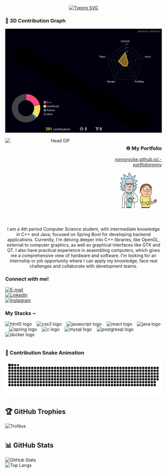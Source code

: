 <div align="center">
  <a href="https://git.io/typing-svg">
    <img src="https://readme-typing-svg.demolab.com?font=Fira+Code&weight=500&size=22&pause=1000&color=00BFFF&center=true&vCenter=true&random=false&width=524&lines=hi,+i+am+Ronny+%3A%29" alt="Typing SVG">
  </a>
</div>

### 🧱 3D Contribution Graph

![3D Contribution Graph](./profile-3d-contrib/profile-night-rainbow.svg)

<div align="center" style="display: flex; justify-content: space-between; align-items: flex-start;">
  <img align="left" alt="Head GIF" src="./src/head.gif" width="500">

  <div align="right">
    <h3>🌐 My Portfolio</h3>
    <a href="https://ronnyrocke.github.io/.-portfolioronny" target="_blank">ronnyrocke.github.io/.-portfolioronny</a>
    <br><br>
    <img src="./src/rickmorty.gif" alt="Rick and Morty" width="150">
  </div>
</div>

<br clear="both" />

#

<p align="center">
  I am a 4th period Computer Science student, with intermediate knowledge in C++ and Java, focused on Spring Boot for developing backend applications. Currently, I'm delving deeper into C++ libraries, like OpenGL, external to computer graphics, as well as graphical interfaces like GTK and QT. I also have practical experience in assembling computers, which gives me a comprehensive view of hardware and software. I'm looking for an internship or job opportunity where I can apply my knowledge, face real challenges and collaborate with development teams.
</p>

<img align="right" alt="" height="190px" src="./src/computer.gif">

<h3 align="left">Connect with me!</h3>

[![E-mail](https://img.shields.io/badge/-Email-000?style=for-the-badge&logo=microsoft-outlook&logoColor=00BFFF&color:FFF)](mailto:ronaldespertosoares@gmail.com)  
[![LinkedIn](https://img.shields.io/badge/-LinkedIn-000?style=for-the-badge&logo=linkedin&logoColor=00BFFF&color:FFF)](https://www.linkedin.com/in/ronald-soares-4510ab1a2/)  
[![Instagram](https://img.shields.io/badge/-Instagram-000?style=for-the-badge&logo=instagram&logoColor=00BFFF&color:FFF)](https://www.instagram.com/ronny_rocke/)

<h3 align="left">My Stacks ~</h3>

<div align="left">
  <img src="https://cdn.jsdelivr.net/gh/devicons/devicon/icons/html5/html5-original.svg" height="25" alt="html5 logo" />
  <img width="8" />
  <img src="https://cdn.jsdelivr.net/gh/devicons/devicon/icons/css3/css3-original.svg" height="25" alt="css3 logo" />
  <img width="8" />
  <img src="https://cdn.jsdelivr.net/gh/devicons/devicon/icons/javascript/javascript-plain.svg" height="25" alt="javascript logo" />
  <img width="8" />
  <img src="https://cdn.jsdelivr.net/gh/devicons/devicon/icons/react/react-original.svg" height="25" alt="react logo" />
  <img width="8" />
  <img src="https://cdn.jsdelivr.net/gh/devicons/devicon/icons/java/java-original.svg" height="25" alt="java logo" />
  <img width="8" />
  <img src="https://cdn.jsdelivr.net/gh/devicons/devicon/icons/spring/spring-original.svg" height="25" alt="spring logo" />
  <img width="8" />
  <img src="https://cdn.jsdelivr.net/gh/devicons/devicon/icons/c/c-original.svg" height="25" alt="c logo" />
  <img width="8" />
  <img src="https://cdn.jsdelivr.net/gh/devicons/devicon/icons/mysql/mysql-original.svg" height="25" alt="mysql logo" />
  <img width="8" />
  <img src="https://cdn.jsdelivr.net/gh/devicons/devicon/icons/postgresql/postgresql-original.svg" height="25" alt="postgresql logo" />
  <img width="8" />
  <img src="https://cdn.jsdelivr.net/gh/devicons/devicon/icons/docker/docker-original.svg" height="25" alt="docker logo" />
</div>

#

### 🐍 Contribution Snake Animation

<picture align="center">
  <source media="(prefers-color-scheme: dark)" srcset="https://raw.githubusercontent.com/mari4souza/mari4souza/output/github-contribution-grid-snake-dark.svg">
  <source media="(prefers-color-scheme: light)" srcset="https://raw.githubusercontent.com/mari4souza/mari4souza/output/github-contribution-grid-snake-dark.svg">
  <img align="center" alt="github contribution grid snake animation" src="https://raw.githubusercontent.com/mari4souza/mari4souza/output/github-contribution-grid-snake.svg">
</picture>

#

## 🏆 GitHub Trophies

![Troféus](https://github-profile-trophy.vercel.app/?username=RonnyRocke&theme=onedark)

#

## 📊 GitHub Stats

![GitHub Stats](https://github-readme-stats.vercel.app/api?username=RonnyRocke&show_icons=true&theme=radical)  
![Top Langs](https://github-readme-stats.vercel.app/api/top-langs/?username=RonnyRocke&layout=compact&theme=radical&hide=c)

